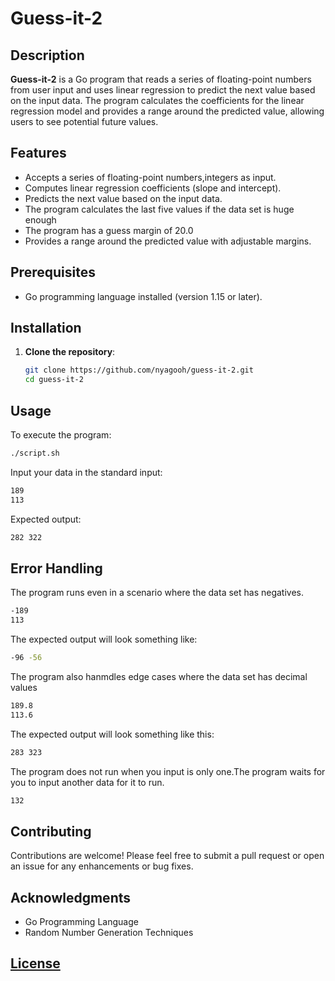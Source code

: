 # Guess-it-2

## Description

**Guess-it-2** is a Go program that reads a series of floating-point numbers from user input and uses linear regression to predict the next value based on the input data. The program calculates the coefficients for the linear regression model and provides a range around the predicted value, allowing users to see potential future values.

## Features

- Accepts a series of floating-point numbers,integers  as input.
- Computes linear regression coefficients (slope and intercept).
- Predicts the next value based on the input data.
- The program calculates the last five values if the data set is huge enough
- The program has a guess margin of 20.0
- Provides a range around the predicted value with adjustable margins.

## Prerequisites

- Go programming language installed (version 1.15 or later).

## Installation

1. **Clone the repository**:
   ```bash
   git clone https://github.com/nyagooh/guess-it-2.git
   cd guess-it-2
## Usage

To execute the program:
```bash
./script.sh
```
Input your data in the standard input:
```bash
189
113
```
Expected output:
```bash
282 322
```
## Error Handling
The program runs even in a scenario where the data set has negatives.
```bash
-189
113

```
The expected output will look something like:
```bash
-96 -56
```
The program also hanmdles edge cases where the data set has decimal values
```bash
189.8
113.6

```
The expected output will look something like this:
```bash
283 323
```
The program does not run when you input is only one.The program waits for you to input another data for it to run.
```bash
132
```
## Contributing
Contributions are welcome! Please feel free to submit a pull request or open an issue for any enhancements or bug fixes.
## Acknowledgments
  - Go Programming Language
  - Random Number Generation Techniques

## [License](LICENSE)
